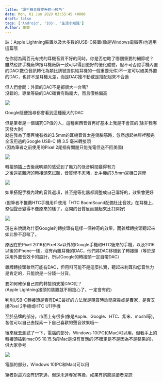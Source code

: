 ```yaml
---
title: '讓手機音質提升的小技巧'
date: Mon, 01 Jun 2020 03:55:45 +0000
draft: false
tags: ['Android', 'iOS', '生活小知識']
Author: 蘿蔔
---
```


註：Apple Lightning裝置以及大多數的USB-C裝置(像是Windows電腦等)也適用這篇哦  
  
在你認為兩百元有找的耳機音質不好的同時，你是否忽略了哪個重要的細節呢？  
雖然也許手機廠牌跟耳機廠牌一致可以得到更好的優化體驗，但不可否認手機內置的DAC(數位音訊轉化為類比訊號提供給耳機的一個重要元件)不一定可以媲美外置的DAC，也許不是耳機太差，而是DAC推不動或是搭配起來不合適

但人們會問：外置的DAC不是都很大一台嗎?  
沒錯的，專業等級的DAC確實有點龐大，而且價格偏高

![](https://static.yiy.tw/media/blog/2020060102552564.png)

Google隨便搜尋都會看到這種龐大的DAC

但是筆者是一個講究CP值的人，這種東西音質再好基本上我是不會買的(除非我哪天發大財)  
就在我為了兩百塊有找的3.5mm的耳機音質太差傷腦筋時，忽然想起抽屜裡那完全沒用過的Google USB-C 轉 3.5 毫米轉接頭  
(因為筆者之前使用的Pixel 2尾插有問題只能充電但送不回美國)

![](https://static.yiy.tw/media/blog/2020060103063749.jpg)

轉接頭插上去後我明顯的感受到了無力的低音瞬間變得有力  
之後還拿雜牌的轉接頭來試聽，音質慘不忍睹，比手機的3.5mm耳機口還慘

![](https://static.yiy.tw/media/blog/2020060103152993-scaled.jpg)

如果搭配手機內建的音質選項，甚至是等化器都調整成自己偏好的，效果會更好  
  
(但筆者不推薦HTC手機用戶使用「HTC BoomSound配備杜比音效」在耳機上，整個聲音變得不像原來的樣子，沒開的音質反而聽起來比打開好)

![](https://static.yiy.tw/media/blog/2020060103253098.jpg)

現在來說說為什麼Google的轉接頭有這樣一個神奇的效果，而雜牌轉接頭聽起來如此慘不忍睹了。

原因在於Pixel 2016和Pixel 3a以外的Google手機和HTC後來的手機，以及2016以後的iPhone一樣，沒有內置耳機的DAC，他們將DAC移植到了轉接頭（等於是採用外置音效卡的設計，所以Google的轉接頭一定自帶DAC）  
  
雜牌轉接頭雖然可能有DAC，但用料可能不是這麼扎實，聽起來刺耳和低音無力是肯定的，只能說是一分錢一分貨。

要如何確保自己買的轉接頭支援DAC呢？  
(Apple Lightning接頭的裝置就不用擔心了，一定會有的)  
  
判別USB-C轉接頭是否有DAC最好的方法就是購買時詢問店員或是賣家，是否支援Pixel 2手機或HTC U11手機  
  
至於品牌的部分，市面上有很多(像是Apple、Google、HTC、紫米、moshi等)，各位可以自己去探索一下自己喜歡的聲音效果哦～  
  
  
  

後來我去測試了一下，電腦的部分，Windows 10(PC和Mac)可以用，但我手上的轉接頭插到macOS 10.15.5的Mac是沒有反應的(不確定是不是因為不是蘋果的)，供大家參考  
  

![](https://static.yiy.tw/media/blog/2020060300231492.png)

電腦的部分，Windows 10(PC和Mac)可以用

  
  
  

筆者對這方面有研究過，但還未達專家等級，如果有誤懇請讀者見諒  